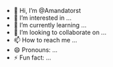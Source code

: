 - 👋 Hi, I’m @Amandatorst
- 👀 I’m interested in ...
- 🌱 I’m currently learning ...
- 💞️ I’m looking to collaborate on ...
- 📫 How to reach me ...
- 😄 Pronouns: ...
- ⚡ Fun fact: ...

<!---
Amandatorst/Amandatorst is a ✨ special ✨ repository because its `README.md` (this file) appears on your GitHub profile.
You can click the Preview link to take a look at your changes.
--->
